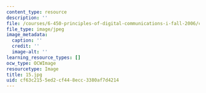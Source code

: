```yaml
---
content_type: resource
description: ''
file: /courses/6-450-principles-of-digital-communications-i-fall-2006/cf63c2155ed2cf448ecc3380af7d4214_15.jpg
file_type: image/jpeg
image_metadata:
  caption: ''
  credit: ''
  image-alt: ''
learning_resource_types: []
ocw_type: OCWImage
resourcetype: Image
title: 15.jpg
uid: cf63c215-5ed2-cf44-8ecc-3380af7d4214
---
```

